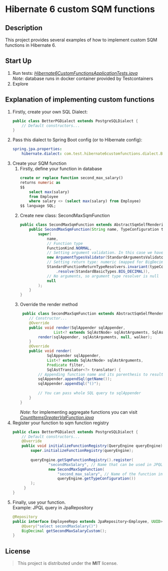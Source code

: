 # Hibernate 6 custom SQM functions

## Description

This project provides several examples of how to implement custom SQM functions in Hibernate 6.

## Start Up

1. Run tests:
   *[Hibernate6CustomFunctionsApplicationTests.java](/src/test/java/com/test/hibernate6customfunctions/Hibernate6CustomFunctionsApplicationTests.java)*  
   *Note*: database runs in docker container provided by Testcontainers
2. Explore

## Explanation of implementing custom functions

1. Firstly, create your own SQL Dialect:
    ```java
    public class BetterPGDialect extends PostgreSQLDialect {
        // Default constructors...
    }
    ```
2. Pass this dialect to Spring Boot config (or to Hibernate config):
    ```yaml
    spring.jpa.properties:
        hibernate.dialect: com.test.hibernate6customfunctions.dialect.BetterPGDialect
    ```
3. Create your SQM function
    1. Firstly, define your function in database
       ```sql
       create or replace function second_max_salary() 
       returns numeric as 
       $$
           select max(salary) 
           from Employee 
           where salary <> (select max(salary) from Employee) 
       $$ language SQL;
       ```
    2. Create new class: SecondMaxSqmFunction
       ```java
       public class SecondMaxSqmFunction extends AbstractSqmSelfRenderingFunctionDescriptor {
           public SecondMaxSqmFunction(String name, TypeConfiguration typeConfiguration) {
               super(
                   name,
                   // Function type
                   FunctionKind.NORMAL,
                   // Setting argument validation. In this case we have no input args
                   new ArgumentTypesValidator(StandardArgumentsValidators.exactly(0)),
                   // Setting return type: numeric (mapped for BigDecimal)
                   StandardFunctionReturnTypeResolvers.invariant(typeConfiguration.getBasicTypeRegistry()
                       .resolve(StandardBasicTypes.BIG_DECIMAL)),
                   // No arguments, so argument type resolver is null 
                   null
               );
           }
       }
       ```
    3. Override the render method
        ```java
         public class SecondMaxSqmFunction extends AbstractSqmSelfRenderingFunctionDescriptor {
            // Constructor...
            @Override
            public void render(SqlAppender sqlAppender, 
                       List<? extends SqlAstNode> sqlAstArguments, SqlAstTranslator<?> walker) {
                render(sqlAppender, sqlAstArguments, null, walker);
            }
            @Override
            public void render(
                    SqlAppender sqlAppender,
                    List<? extends SqlAstNode> sqlAstArguments,
                    Predicate filter,
                    SqlAstTranslator<?> translator) {
                // Appending function name and its parenthesis to result SQL query
                sqlAppender.appendSql(getName());
                sqlAppender.appendSql("()");
				
                // You can pass whole SQL query to sqlAppender
            }
        }
        ```
       *Note*: for implementing aggregate functions you can
       visit
       *[CountItemsGreaterValFunction.java](src/main/java/com/test/hibernate6customfunctions/fuctions/CountItemsGreaterValFunction.java)*
4. Register your function to sqm function registry
    ```java
    public class BetterPGDialect extends PostgreSQLDialect {
        // Default constructors...
        @Override
        public void initializeFunctionRegistry(QueryEngine queryEngine) {
            super.initializeFunctionRegistry(queryEngine);
            
            queryEngine.getSqmFunctionRegistry().register(
                    "secondMaxSalary", // Name that can be used in JPQL queries
                    new SecondMaxSqmFunction(
                        "second_max_salary", // Name of the function in the database
                        queryEngine.getTypeConfiguration())
            );
         }
    }
    ```
5. Finally, use your function.  
   Example: JPQL query in JpaRepository
   ```java
   @Repository
   public interface EmployeeRepo extends JpaRepository<Employee, UUID> {
	   @Query("select secondMaxSalary()")
	   BigDecimal getSecondMaxSalaryCustom();
   }
   ```

## License

> This project is distributed under the **MIT** license.
